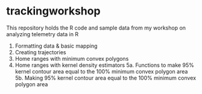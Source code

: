 # trackingworkshop
This repository holds the R code and sample data from my workshop on analyzing telemetry data in R

1. Formatting data & basic mapping
2. Creating trajectories
3. Home ranges with minimum convex polygons
4. Home ranges with kernel density estimators
5a. Functions to make 95% kernel contour area equal to the 100% minimum convex polygon area
5b. Making 95% kernel contour area equal to the 100% minimum convex polygon area
